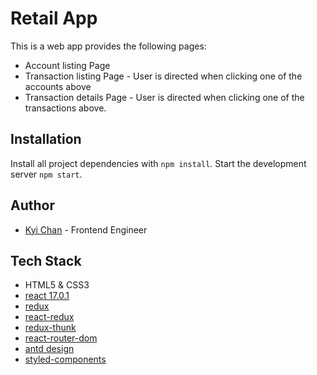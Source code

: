 # Retail App

This is a web app provides the following pages:

- Account listing Page
- Transaction listing Page - User is directed when clicking one of the accounts above
- Transaction details Page - User is directed when clicking one of the transactions above.

## Installation

Install all project dependencies with `npm install`.
Start the development server `npm start`.

## Author

- [Kyi Chan](https://github.com/Kyichan/) - Frontend Engineer

## Tech Stack

- HTML5 & CSS3
- [react 17.0.1](https://reactjs.org/)
- [redux](https://www.npmjs.com/package/redux)
- [react-redux](https://www.npmjs.com/package/react-redux)
- [redux-thunk](https://www.npmjs.com/package/redux-thunk)
- [react-router-dom](https://www.npmjs.com/package/react-router-dom)
- [antd design](https://ant.design/)
- [styled-components](https://styled-components.com/)
